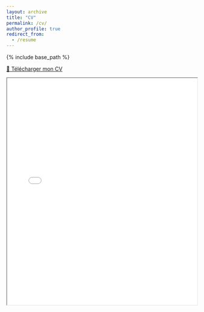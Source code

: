 ```yaml
---
layout: archive
title: "CV"
permalink: /cv/
author_profile: true
redirect_from:
  - /resume
---
```


{% include base_path %}


[📄 Télécharger mon CV](/tosolini-marion/files/CV_eng.pdf)

<iframe src="/tosolini-marion/files/CV_eng.pdf" width="100%" height="600px"></iframe>


